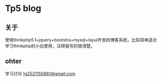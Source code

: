 
Tp5 blog
===============

## 关于
使用thinkphp5.1+jquery+bootstra+mysql+layui开发的博客系统，比较简单适合学习thinkphp的小白使用，注释我写的很清楚。

## ohter
学习讨论
tg2521150881@gmail.com
